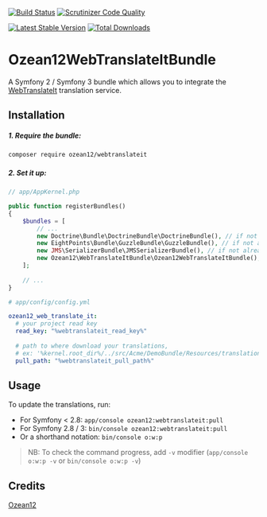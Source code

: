 [![Build Status](https://travis-ci.org/ozean12/WebTranslateItBundle.svg?branch=master)](https://travis-ci.org/ozean12/WebTranslateItBundle)
[![Scrutinizer Code Quality](https://scrutinizer-ci.com/g/ozean12/WebTranslateItBundle/badges/quality-score.png?b=add-travis)](https://scrutinizer-ci.com/g/ozean12/WebTranslateItBundle/?branch=add-travis)

[![Latest Stable Version](https://poser.pugx.org/ozean12/webtranslateit/v/stable.png)](https://packagist.org/packages/ozean12/webtranslateit)
[![Total Downloads](https://poser.pugx.org/ozean12/webtranslateit/downloads.png)](https://packagist.org/packages/ozean12/webtranslateit)

# Ozean12WebTranslateItBundle
A Symfony 2 / Symfony 3 bundle which allows you to integrate the [WebTranslateIt](https://webtranslateit.com) translation service.
## Installation
##### 1. Require the bundle:
```bash
composer require ozean12/webtranslateit
```
##### 2. Set it up:

```php
// app/AppKernel.php

public function registerBundles()
{
    $bundles = [
        // ...
        new Doctrine\Bundle\DoctrineBundle\DoctrineBundle(), // if not already enabled
        new EightPoints\Bundle\GuzzleBundle\GuzzleBundle(), // if not already enabled
        new JMS\SerializerBundle\JMSSerializerBundle(), // if not already enabled
        new Ozean12\WebTranslateItBundle\Ozean12WebTranslateItBundle(),
    ];
    
    // ...
}
```

```yaml
# app/config/config.yml

ozean12_web_translate_it:
  # your project read key
  read_key: "%webtranslateit_read_key%"
  
  # path to where download your translations,
  # ex: '%kernel.root_dir%/../src/Acme/DemoBundle/Resources/translations'
  pull_path: "%webtranslateit_pull_path%" 

```
## Usage
To update the translations, run:
- For Symfony < 2.8: `app/console ozean12:webtranslateit:pull`
- For Symfony 2.8 / 3: `bin/console ozean12:webtranslateit:pull`
- Or a shorthand notation: `bin/console o:w:p`

> NB: To check the command progress, add `-v` modifier (`app/console o:w:p -v` or `bin/console o:w:p -v`)

## Credits
[Ozean12](http://ozean12.com)
